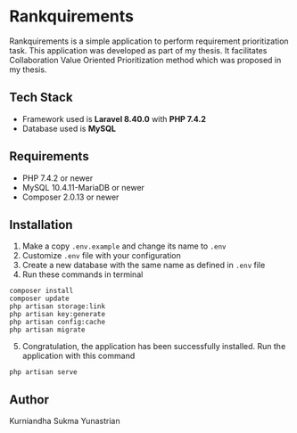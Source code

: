 # Rankquirements

Rankquirements is a simple application to perform requirement prioritization task. This application was developed as part of my thesis. It facilitates Collaboration Value Oriented Prioritization method which was proposed in my thesis.

## Tech Stack
- Framework used is **Laravel 8.40.0** with **PHP 7.4.2**
- Database used is **MySQL**

## Requirements
- PHP 7.4.2 or newer
- MySQL 10.4.11-MariaDB or newer
- Composer 2.0.13 or newer

## Installation
1. Make a copy `.env.example` and change its name to `.env`
2. Customize `.env` file with your configuration
3. Create a new database with the same name as defined in `.env` file
4. Run these commands in terminal
```
composer install
composer update
php artisan storage:link
php artisan key:generate
php artisan config:cache
php artisan migrate
```
5. Congratulation, the application has been successfully installed. Run the application with this command
```
php artisan serve
```

## Author
Kurniandha Sukma Yunastrian
